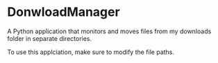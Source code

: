 # DonwloadManager

A Python application that monitors and moves files from my downloads folder in separate directories. 

To use this applciation, make sure to modify the file paths. 
